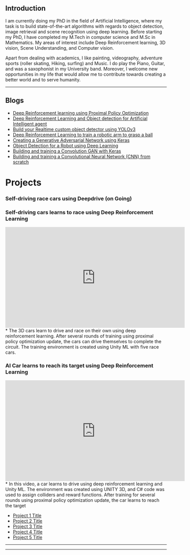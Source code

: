 ## Introduction
I am currently doing my PhD in the field of Artificial Intelligence, where my task is to build state-of-the-art algorithms with regards to object detection, image retrieval and scene recognition using deep learning. Before starting my PhD, I have completed my M.Tech in computer science and M.Sc in Mathematics. My areas of interest include Deep Reinforcement learning, 3D vision, Scene Understanding, and Computer vision. 

Apart from dealing with academics, I like painting, videography, adventure sports (roller skating, Hiking, surfing) and Music. I do play the Piano, Guitar, and was a saxophonist in my University band. Moreover, I welcome new opportunities in my life that would allow me to contribute towards creating a better world and to serve humanity.


---

## Blogs
- [Deep Reinforcement learning using Proximal Policy Optimization](https://link.medium.com/7Ej1F2H9Rbb)
- [Deep Reinforcement Learning and Object detection for Artificial Intelligent agent](https://link.medium.com/dvHiL4N9Rbb )
- [Build your Realtime custom object detector using YOLOv3](https://link.medium.com/U1riElR9Rbb )
- [Deep Reinforcement Learning to train a robotic arm to grasp a ball](https://link.medium.com/VZQC6cV9Rbb )
- [Creating a Generative Adversarial Network using Keras]( https://link.medium.com/AE3FPWZ9Rbb )
- [Object Detection for a Robot using Deep Learning](https://medium.com/analytics-vidhya/object-detection-for-robots-using-deep-learning-68c660aa3b96)
- [Building and training a Convolution GAN with Keras](https://medium.com/analytics-vidhya/building-and-training-a-convolution-gan-with-keras-9e88cd348243)
- [Building and training a Convolutional Neural Network (CNN) from scratch](https://medium.com/ai-in-plain-english/building-and-training-a-convolutional-neural-network-cnn-from-scratch-9a64bcc62c1)

#  Projects

### Self-driving race cars using Deepdrive (on Going)

### Self-driving cars learns to race using Deep Reinforcement Learning 
<iframe width="560" height="315" src="https://www.youtube.com/embed/7NMKbAcX55k" frameborder="0" allow="accelerometer; autoplay; clipboard-write; encrypted-media; gyroscope; picture-in-picture" allowfullscreen></iframe>
* The 3D cars learn to drive and race on their own using deep reinforcement learning. After several rounds of training using proximal policy optimization update, the cars can drive themselves to complete the circuit. The training environment is created using Unity ML with five race cars.

### AI Car learns to reach its target using Deep Reinforcement Learning
<iframe width="560" height="315" src="https://www.youtube.com/embed/Oea_uqhDVfg" frameborder="0" allow="accelerometer; autoplay; clipboard-write; encrypted-media; gyroscope; picture-in-picture" allowfullscreen></iframe>
 * In this video, a car learns to drive using deep reinforcement learning and Unity ML.  The environment was created using UNITY 3D,  and C# code was used to assign colliders and reward functions.  After training for several rounds using proximal policy optimization update, the car learns to reach the target

- [Project 1 Title](http://example.com/)
- [Project 2 Title](http://example.com/)
- [Project 3 Title](http://example.com/)
- [Project 4 Title](http://example.com/)
- [Project 5 Title](http://example.com/)

---




---

